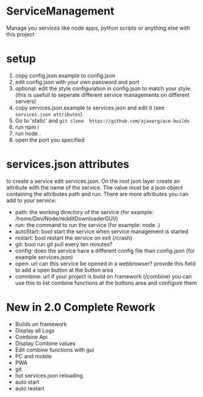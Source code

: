 # ServiceManagement

Manage you services like node apps, python scripts or anything else with this project

# setup

1. copy config.json.example to config.json
2. edit config.json with your own password and port
3. optional: edit the style configuration in config.json to match your style (this is usefull to seperate different service managements on different servers)
4. copy services.json.example to services.json and edit it (see `services.json attributes`)
5. Go to 'static' and `git clone  https://github.com/ajaxorg/ace-builds`
5. run npm i
6. run node .
7. open the port you specified


# services.json attributes

to create a service edit services.json. On the root json layer create an attribute with the name of the service. The value must be a json object containing the attributes path and run. There are more attributes you can add to your service: 

- path: the working directory of the service (for example: /home/Dev/Node/redditDownloaderGUI/)
- run: the command to run the service (for example: node .)
- autoStart: bool start the service when service management is started
- restart: bool restart the service on exit (/crash)
- git: bool run git pull every ten minutes?
- config: does the service have a different config file than config.json (for example services.json)
- open: url can this service be opened in a webbrowser? provide this field to add a open button at the button area
- comnbine: url if your project is build on framework (/combine) you can use this to list combine functions at the buttons area and configure them

# New in 2.0 Complete Rework

- Builds on framework
- Display all Logs
- Combine Api
- Display Combine values
- Edit combine functions with gui
- PC and mobile
- PWA
- git
- hot services.json reloading
- auto start
- auto restart
